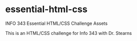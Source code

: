 essential-html-css
==================

INFO 343 Essential HTML/CSS Challenge Assets

This is an HTML/CSS challenge for Info 343 with Dr. Stearns
